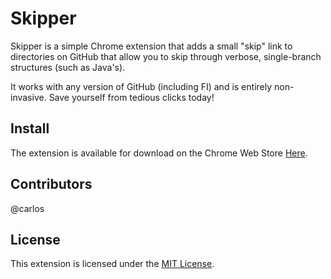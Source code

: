# Skipper
Skipper is a simple Chrome extension that adds a small "skip" link to directories on GitHub that allow you to skip through verbose, single-branch structures (such as Java's).

It works with any version of GitHub (including FI) and is entirely non-invasive. Save yourself from tedious clicks today!

## Install
The extension is available for download on the Chrome Web Store [Here](https://chrome.google.com/webstore/detail/skipper/nfmomefhbogooebpmdhpgpnnbpjlgnje?hl=en&gl=US).

## Contributors
@carlos

## License
This extension is licensed under the [MIT License](http://opensource.org/licenses/MIT).
